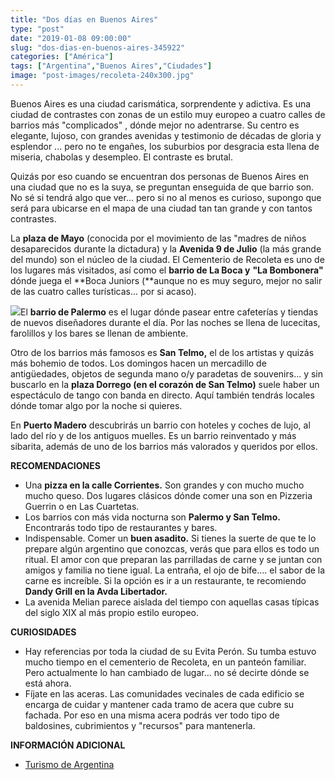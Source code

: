```yaml
---
title: "Dos días en Buenos Aires"
type: "post"
date: "2019-01-08 09:00:00"
slug: "dos-dias-en-buenos-aires-345922"
categories: ["América"]
tags: ["Argentina","Buenos Aires","Ciudades"]
image: "post-images/recoleta-240x300.jpg"
---
```


Buenos Aires es una ciudad carismática, sorprendente y adictiva. Es una ciudad de contrastes con zonas de un estilo muy europeo a cuatro calles de barrios más "complicados" , dónde mejor no adentrarse. Su centro es elegante, lujoso, con grandes avenidas y testimonio de décadas de gloria y esplendor ... pero no te engañes, los suburbios por desgracia esta llena de miseria, chabolas y desempleo. El contraste es brutal.

Quizás por eso cuando se encuentran dos personas de Buenos Aires en una ciudad que no es la suya, se preguntan enseguida de que barrio son. No sé si tendrá algo que ver... pero si no al menos es curioso, supongo que será para ubicarse en el mapa de una ciudad tan tan grande y con tantos contrastes.

 La **plaza de Mayo** (conocida por el movimiento de las "madres de niños desaparecidos durante la dictadura) y la **Avenida 9 de Julio** (la más grande del mundo) son el núcleo de la ciudad. El Cementerio de Recoleta es uno de los lugares más visitados, así como el **barrio de La Boca y** **"La Bombonera"** dónde juega el **Boca Juniors (**aunque no es muy seguro, mejor no salir de las cuatro calles turísticas... por si acaso).

![](post-images/recoleta-240x300.jpg)El **barrio de Palermo** es el lugar dónde pasear entre cafeterías y tiendas de nuevos diseñadores durante el día. Por las noches se llena de lucecitas, farolillos y los bares se llenan de ambiente.

Otro de los barrios más famosos es **San Telmo,** el de los artistas y quizás más bohemio de todos. Los domingos hacen un mercadillo de antigüedades, objetos de segunda mano o/y paradetas de souvenirs... y sin buscarlo en la **plaza Dorrego (en el corazón de San Telmo)** suele haber un espectáculo de tango con banda en directo. Aquí también tendrás locales dónde tomar algo por la noche si quieres.

En **Puerto Madero** descubrirás un barrio con hoteles y coches de lujo, al lado del río y de los antiguos muelles. Es un barrio reinventado y más sibarita, además de uno de los barrios más valorados y queridos por ellos.

**RECOMENDACIONES**

- Una **pizza en la calle Corrientes.** Son grandes y con mucho mucho mucho queso. Dos lugares clásicos dónde comer una son en Pizzeria Guerrin o en Las Cuartetas.
- Los barrios con más vida nocturna son **Palermo y San Telmo.** Encontrarás todo tipo de restaurantes y bares.
- Indispensable. Comer un **buen asadito.** Si tienes la suerte de que te lo prepare algún argentino que conozcas, verás que para ellos es todo un ritual. El amor con que preparan las parrilladas de carne y se juntan con amigos y familia no tiene igual. La entraña, el ojo de bife.... el sabor de la carne es increíble. Si la opción es ir a un restaurante, te recomiendo **Dandy Grill en la Avda Libertador.**
- La avenida Melian parece aislada del tiempo con aquellas casas típicas del siglo XIX al más propio estilo europeo.

 **CURIOSIDADES**

- Hay referencias por toda la ciudad de su Evita Perón. Su tumba estuvo mucho tiempo en el cementerio de Recoleta, en un panteón familiar. Pero actualmente lo han cambiado de lugar... no sé decirte dónde se está ahora.
- Fíjate en las aceras. Las comunidades vecinales de cada edificio se encarga de cuidar y mantener cada tramo de acera que cubre su fachada. Por eso en una misma acera podrás ver todo tipo de baldosines, cubrimientos y "recursos" para mantenerla.

**INFORMACIÓN ADICIONAL**

- [Turismo de Argentina](https://www.viviargentina.tur.ar/#!/?lang=es)